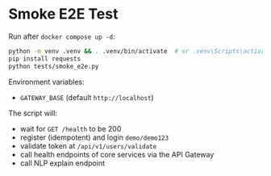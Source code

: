 # Smoke E2E Test

Run after `docker compose up -d`:

```bash
python -m venv .venv && . .venv/bin/activate  # or .venv\Scripts\activate on Windows
pip install requests
python tests/smoke_e2e.py
```

Environment variables:
- `GATEWAY_BASE` (default `http://localhost`)

The script will:
- wait for `GET /health` to be 200
- register (idempotent) and login `demo/demo123`
- validate token at `/api/v1/users/validate`
- call health endpoints of core services via the API Gateway
- call NLP explain endpoint
